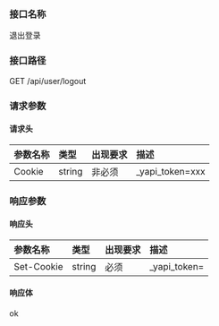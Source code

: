 ### 接口名称
退出登录

### 接口路径
GET /api/user/logout

### 请求参数

#### 请求头

参数名称 | 类型   | 出现要求 | 描述
:--------|:-------|:------|:---------------
Cookie   | string | 非必须   | _yapi_token=xxx

### 响应参数

#### 响应头

参数名称   | 类型   | 出现要求 | 描述
:----------|:-------|:-------|:------------
Set-Cookie | string | 必须     | _yapi_token=

#### 响应体

ok